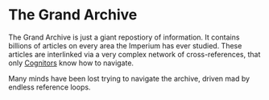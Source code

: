 The Grand Archive
=================

The Grand Archive is just a giant repostiory of information. It contains billions of articles on every area the Imperium has ever studied. These articles are interlinked via a very complex network of cross-references, that only [Cognitors](../ocupations/cognitor.md) know how to navigate.

Many minds have been lost trying to navigate the archive, driven mad by endless reference loops.
